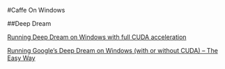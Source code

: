 

#Caffe On Windows

##Deep Dream

[Running Deep Dream on Windows with full CUDA acceleration](http://thirdeyesqueegee.com/deepdream/2015/07/13/running-deep-dream-on-windows-with-full-cuda-acceleration/)

[Running Google’s Deep Dream on Windows (with or without CUDA) – The Easy Way](http://thirdeyesqueegee.com/deepdream/2015/07/19/running-googles-deep-dream-on-windows-with-or-without-cuda-the-easy-way/)

